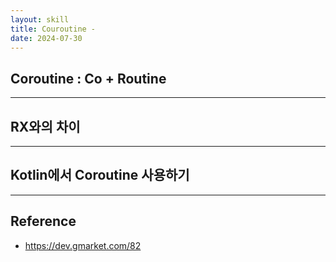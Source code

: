```yaml
---
layout: skill
title: Couroutine - 
date: 2024-07-30
---
```




## Coroutine : Co + Routine





---




## RX와의 차이



---


## Kotlin에서 Coroutine 사용하기



---


## Reference

- <https://dev.gmarket.com/82>